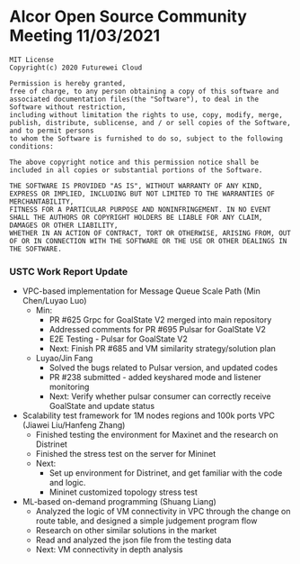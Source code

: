 # Alcor Open Source Community Meeting 11/03/2021

    MIT License
    Copyright(c) 2020 Futurewei Cloud

    Permission is hereby granted,
    free of charge, to any person obtaining a copy of this software and associated documentation files(the "Software"), to deal in the Software without restriction,
    including without limitation the rights to use, copy, modify, merge, publish, distribute, sublicense, and / or sell copies of the Software, and to permit persons
    to whom the Software is furnished to do so, subject to the following conditions:

    The above copyright notice and this permission notice shall be included in all copies or substantial portions of the Software.

    THE SOFTWARE IS PROVIDED "AS IS", WITHOUT WARRANTY OF ANY KIND, EXPRESS OR IMPLIED, INCLUDING BUT NOT LIMITED TO THE WARRANTIES OF MERCHANTABILITY,
    FITNESS FOR A PARTICULAR PURPOSE AND NONINFRINGEMENT. IN NO EVENT SHALL THE AUTHORS OR COPYRIGHT HOLDERS BE LIABLE FOR ANY CLAIM, DAMAGES OR OTHER LIABILITY,
    WHETHER IN AN ACTION OF CONTRACT, TORT OR OTHERWISE, ARISING FROM, OUT OF OR IN CONNECTION WITH THE SOFTWARE OR THE USE OR OTHER DEALINGS IN THE SOFTWARE.

### USTC Work Report Update ###

* VPC-based implementation for Message Queue Scale Path (Min Chen/Luyao Luo)
    * Min: 
        * PR #625 Grpc for GoalState V2 merged into main repository
        * Addressed comments for PR #695 Pulsar for GoalState V2
        * E2E Testing - Pulsar for GoalState V2
        * Next: Finish PR #685 and VM similarity strategy/solution plan
    * Luyao/Jin Fang
        * Solved the bugs related to Pulsar version, and updated codes
		* PR #238 submitted - added keyshared mode and listener monitoring
        * Next: Verify whether pulsar consumer can correctly receive GoalState and update status
* Scalability test framework for 1M nodes regions and 100k ports VPC (Jiawei Liu/Hanfeng Zhang)
    * Finished testing the environment for Maxinet and the research on Distrinet 
    * Finished the stress test on the server for Mininet 
    * Next: 
        * Set up environment for Distrinet, and get familiar with the code and logic.   
        * Mininet customized topology stress test
* ML-based on-demand programming (Shuang Liang) 
    *  Analyzed the logic of VM connectivity in VPC through the change on route table, and designed a simple judgement program flow
    * Research on other similar solutions in the market
    * Read and analyzed the json file from the testing data 
    * Next: VM connectivity in depth analysis 



